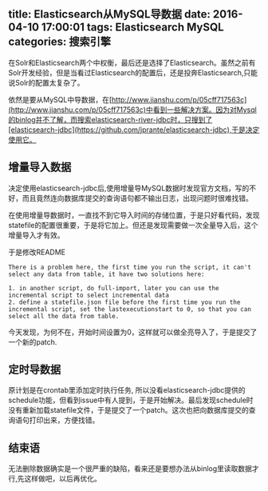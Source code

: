 title: Elasticsearch从MySQL导数据
date: 2016-04-10 17:00:01
tags: Elasticsearch MySQL
categories: 搜索引擎
---
在Solr和Elasticsearch两个中权衡，最后还是选择了Elasticsearch。虽然之前有Solr开发经验，但是当看过Elasticsearch的配置后，还是投奔Elasticsearch,只能说Solr的配置太复杂了。

依然是要从MySQL中导数据，在[http://www.jianshu.com/p/05cff717563c](http://www.jianshu.com/p/05cff717563c)中看到一些解决方案。因为对Mysql的binlog并不了解，而搜索elasticsearch-river-jdbc时，只搜到了[elasticsearch-jdbc](https://github.com/jprante/elasticsearch-jdbc),于是决定使用它。

## 增量导入数据
决定使用elasticsearch-jdbc后,使用增量导MySQL数据时发现官方文档，写的不好，而且竟然连向数据库提交的查询语句都不输出日志，出现问题时很难找错。

在使用增量导数据时，一直找不到它导入时间的存储位置，于是只好看代码，发现statefile的配置很重要，于是将它加上。但还是发现需要做一次全量导入后，这个增量导入才有效。

于是修改README
```
There is a problem here, the first time you run the script, it can't select any data from table, it have two solutions here:

1. in another script, do full-import, later you can use the incremental script to select incremental data
2. define a statefile.json file before the first time you run the incremental script, set the lastexecutionstart to 0, so that you can select all the data from table.
```

今天发现，为何不在，开始时间设置为0，这样就可以做全亮导入了，于是提交了一个新的patch.
## 定时导数据
原计划是在crontab里添加定时执行任务, 所以没看elasticsearch-jdbc提供的schedule功能，但看到issue中有人提到，于是开始解决。最后发现schedule时没有重新加载statefile文件，于是提交了一个patch。这次也把向数据库提交的查询语句打印出来，方便找错。
## 结束语
无法删除数据确实是一个很严重的缺陷，看来还是要想办法从binlog里读取数据才行,先这样做吧，以后再优化。
